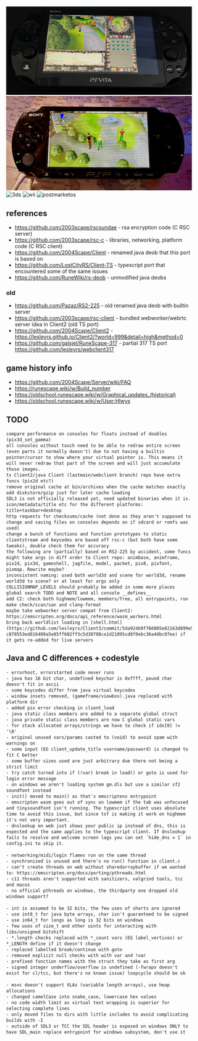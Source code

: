 ![vita](vita.png)
![psp](psp.jpg)
![3ds](3ds.png)
![wii](wii.png)
![postmarketos](postmarketos.png)

## references
* https://github.com/2003scape/rscsundae - rsa encryption code (C RSC server)
* https://github.com/2003scape/rsc-c - libraries, networking, platform code (C RSC client)
* https://github.com/2004Scape/Client - renamed java deob that this port is based on
* https://github.com/LostCityRS/Client-TS - typescript port that encountered some of the same issues
* https://github.com/RuneWiki/rs-deob - unmodified java deobs

### old
* https://github.com/Pazaz/RS2-225 - old renamed java deob with builtin server
* https://github.com/2003scape/rsc-client - bundled webworker/webrtc server idea in Client2 (old TS port)
* https://github.com/2004Scape/Client2 - https://lesleyrs.github.io/Client2/?world=999&detail=high&method=0
* https://github.com/galsjel/RuneScape-317 - partial 317 TS port https://github.com/lesleyrs/webclient317

## game history info
* https://github.com/2004Scape/Server/wiki/FAQ
* https://runescape.wiki/w/Build_number
* https://oldschool.runescape.wiki/w/Graphical_updates_(historical)
* https://oldschool.runescape.wiki/w/User:Hlwys

## TODO
```
compare performance on consoles for floats instead of doubles (pix3d_set_gamma)
all consoles without touch need to be able to redraw entire screen (even parts it normally doesn't) due to not having a builtin pointer/cursor to show where your virtual pointer is. This means it will never redraw that part of the screen and will just accumulate those images.
ts Client2/java Client (lastmain/webclient branch) repo have extra funcs (pix2d etc?)
remove original cache at bin/archives when the cache matches exactly
add diskstore/gzip just for later cache loading
SDL3 is not officially released yet, need updated binaries when it is.
icon/metadata/title etc for the different platforms: title+taskbar+desktop
http requests for checksums/cache (not done as they aren't supposed to change and saving files on consoles depends on if sdcard or romfs was used)
change a bunch of functions and function prototypes to static
clientstream and keycodes are based off rsc-c (but both have some tweaks), double check them for accuracy
the following are (partially) based on RS2-225 by accident, some funcs might take args in diff order to Client repo: animbase, animframe, pix2d, pix3d, gameshell, jagfile, model, packet, pix8, pixfont, pixmap. Rewrite maybe?
inconsistent naming: used both world3d and scene for world3d, rename world3d to scene? or at least for args only
COLLISIONMAP_LEVELS should probably be added in some more places
global search TODO and NOTE and all console __defines__
add CI: check both highmem/lowmem, members/free, all entrypoints, run make check/scan/san and clang-format
maybe take webworker server compat from Client2: https://emscripten.org/docs/api_reference/wasm_workers.html
bring back worldlist loading in [shell.html](https://github.com/lesleyrs/Client3/commit/5da924b9f766005e82163d899e52a5df2f771584#diff-c878553ed816480a5e85ff602ff3c5d38788ca1d21095cd8f8ebc36a4dbc07ee) if it gets re-added for live servers
```
## Java and C differences + codestyle
```
- errorhost, errorstarted code never runs
- java has 16 bit char, undefined keychar is 0xffff, pound char doesn't fit in ascii
- some keycodes differ from java virtual keycodes
- window insets removed, (gameframe/viewbox).java replaced with platform dir
- added pix error checking in client_load
- java static class members are added to a separate global struct
- java private static class members are now C global static vars
- for stack allocated arrays/strings we have to check if idx[0] != '\0'
- original unused vars/params casted to (void) to avoid spam with warnings on
- some input (EG client_update_title username/password) is changed to fit C better
- some buffer sizes used are just arbitrary due there not being a strict limit
- try catch turned into if (!var) break in load() or goto is used for login error message
- on windows we aren't loading system gm.dls but use a similar sf2 soundfont instead
- init() moved to main() as that's emscriptens entrypoint
- emscripten wasm goes out of sync on lowmem if the tab was unfocused and tinysoundfont isn't running. The typescript client uses absolute time to avoid this issue, but since tsf is making it work on highmem it's not very important.
- dnslookup on web just shows your public ip instead of dns, this is expected and the same applies to the typescript client. If dnslookup fails to resolve and welcome screen lags you can set `hide_dns = 1` in config.ini to skip it.

- networking/midi/login flames run on the same thread
- synchronized is unused and there's no run() function in client.c
- can't create threads on web without sharedarraybuffer if we wanted to: https://emscripten.org/docs/porting/pthreads.html
- c11 threads aren't supported with sanitizers, valgrind tools, tcc and macos
- no official pthreads on windows, the thirdparty one dropped old windows support?

- int is assumed to be 32 bits, the few uses of shorts are ignored
- use int8_t for java byte arrays, char isn't guaranteed to be signed
- use in64_t for longs as long is 32 bits on windows
- few uses of size_t and other uints for interacting with libs/unsigned bitshift
- *.length checks replaced with *_count vars (EG label_vertices) or *_LENGTH define if it doesn't change
- replaced labelled break/continue with goto
- removed explicit null checks with with var and !var
- prefixed function names with the struct they take as first arg
- signed integer underflow/overflow is undefined (-fwrapv doesn't exist for cl/tcc, but there's no known issue) loopcycle should be ok

- msvc doesn't support VLAs (variable length arrays), use heap allocations
- changed camelCase into snake_case, lowercase hex values
- no code width limit as virtual text wrapping is superior for selecting complete lines
- only moved files to dirs with little includes to avoid complicating builds with -I
- outside of SDL3 or TCC the SDL header is exposed on windows ONLY to have SDL_main replace entrypoint for windows subsystem, don't use it
```
